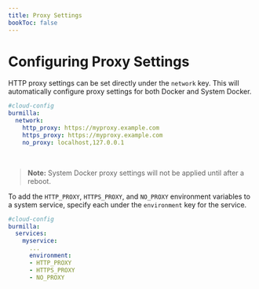 ```yaml
---
title: Proxy Settings
bookToc: false
---
```

# Configuring Proxy Settings

HTTP proxy settings can be set directly under the `network` key. This will automatically configure proxy settings for both Docker and System Docker.

```yaml
#cloud-config
burmilla:
  network:
    http_proxy: https://myproxy.example.com
    https_proxy: https://myproxy.example.com
    no_proxy: localhost,127.0.0.1
```

<br>

> **Note:** System Docker proxy settings will not be applied until after a reboot.

To add the `HTTP_PROXY`, `HTTPS_PROXY`, and `NO_PROXY` environment variables to a system service, specify each under the `environment` key for the service.

```yaml
#cloud-config
burmilla:
  services:
    myservice:
      ...
      environment:
      - HTTP_PROXY
      - HTTPS_PROXY
      - NO_PROXY
```
